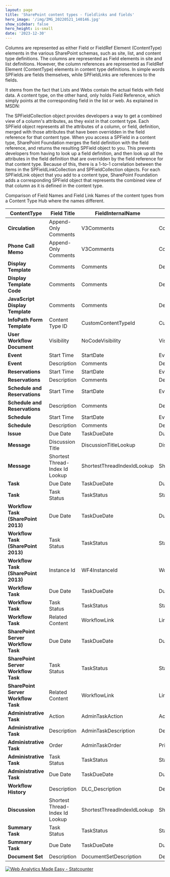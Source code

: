 ```yaml
---
layout: page
title: 'SharePoint content types - fieldlinks and fields'
hero_image: '/img/IMG_20220521_140146.jpg'
show_sidebar: false
hero_height: is-small
date: '2023-12-30'
---
```


Columns are represented as either Field or FieldRef Element (ContentType) elements in the various SharePoint schemas, such as site, list, and content type definitions. The columns are represented as Field elements in site and list definitions. However, the column references are represented as FieldRef Element (ContentType) elements in content type definitions. In simple words SPFields are fields themselves, while SPFieldLinks are references to the fields.

It stems from the fact that Lists and Webs contain the actual fields with field data. A content type, on the other hand, only holds Field Reference, which simply points at the corresponding field in the list or web. As explained in MSDN:
 
The SPFieldCollection object provides developers a way to get a combined view of a column's attributes, as they exist in that content type. Each SPField object represents all the attributes of a column, or field, definition, merged with those attributes that have been overridden in the field reference for that content type. 
When you access a SPField in a content type, SharePoint Foundation merges the field definition with the field reference, and returns the resulting SPField object to you. This prevents developers from having to look up a field definition, and then look up all the attributes in the field definition that are overridden by the field reference for that content type.
Because of this, there is a 1-to-1 correlation between the items in the SPFieldLinkCollection and SPFieldCollection objects. For each SPFieldLink object that you add to a content type, SharePoint Foundation adds a corresponding SPField object that represents the combined view of that column as it is defined in the content type.




Comparison of Field Names and Field Link Names of the content types from a Content Type Hub where the names different.

| **ContentType**                 | **Field Title**                 | **FieldInternalName**       | **Field Link**            |
|---------------------------------|---------------------------------|-----------------------------|---------------------------|
| **Circulation**                 | Append-Only Comments            | V3Comments                  | Comments                  |
| **Phone Call Memo**             | Append-Only Comments            | V3Comments                  | Comments                  |
| **Display Template**            | Comments                        | Comments                    | Description               |
| **Display Template Code**       | Comments                        | Comments                    | Description               |
| **JavaScript Display Template** | Comments                        | Comments                    | Description               |
| **InfoPath Form Template**      | Content Type ID                 | CustomContentTypeId         | CusomContentTypeId        |
| **User Workflow Document**      | Visibility                      | NoCodeVisibility            | Visibility                |
| **Event**                       | Start Time                      | StartDate                   | EventDate                 |
| **Event**                       | Description                     | Comments                    | Description               |
| **Reservations**                | Start Time                      | StartDate                   | EventDate                 |
| **Reservations**                | Description                     | Comments                    | Description               |
| **Schedule and Reservations**   | Start Time                      | StartDate                   | EventDate                 |
| **Schedule and Reservations**   | Description                     | Comments                    | Description               |
| **Schedule**                    | Start Time                      | StartDate                   | EventDate                 |
| **Schedule**                    | Description                     | Comments                    | Description               |
| **Issue**                       | Due Date                        | TaskDueDate                 | DueDate                   |
| **Message**                     | Discussion Title                | DiscussionTitleLookup       | DiscussionSubjectLookup   |
| **Message**                     | Shortest Thread-Index Id Lookup | ShortestThreadIndexIdLookup | ShortestThreadIndexLookup |
| **Task**                        | Due Date                        | TaskDueDate                 | DueDate                   |
| **Task**                            | Task Status                     | TaskStatus                  | Status                    |
| **Workflow Task (SharePoint 2013)** | Due Date                        | TaskDueDate                 | DueDate                   |
| **Workflow Task (SharePoint 2013)** | Task Status                     | TaskStatus                  | Status                    |
| **Workflow Task (SharePoint 2013)** | Instance Id                     | WF4InstanceId               | WorkflowInstanceId        |
| **Workflow Task**                   | Due Date                        | TaskDueDate                 | DueDate                   |
| **Workflow Task**                   | Task Status                     | TaskStatus                  | Status                    |
| **Workflow Task**                   | Related Content                 | WorkflowLink                | Link                      |
| **SharePoint Server Workflow Task** | Due Date                        | TaskDueDate                 | DueDate                   |
| **SharePoint Server Workflow Task** | Task Status                     | TaskStatus                  | Status                    |
| **SharePoint Server Workflow Task** | Related Content                 | WorkflowLink                | Link                      |
| **Administrative Task**             | Action                          | AdminTaskAction             | Action                    |
| **Administrative Task**             | Description                     | AdminTaskDescription        | Description               |
| **Administrative Task**             | Order                           | AdminTaskOrder              | Priority                  |
| **Administrative Task**             | Task Status                     | TaskStatus                  | Status                    |
| **Administrative Task**             | Due Date                        | TaskDueDate                 | DueDate                   |
| **Workflow History**                | Description                     | DLC_Description             | Description               |
| **Discussion**                      | Shortest Thread-Index Id Lookup | ShortestThreadIndexIdLookup | ShortestThreadIndexLookup |
| **Summary Task**                    | Task Status                     | TaskStatus                  | Status                    |
| **Summary Task**                    | Due Date                        | TaskDueDate                 | DueDate                   |
| **Document Set**                    |	Description	                    | DocumentSetDescription	     | Description               |





<!-- Default Statcounter code for CT-fieldlinks
https://powershellscripts.github.io/articles/en/SharePointOnline/SharePoint%20content%20types%20-%20
-->
<script type="text/javascript">
var sc_project=13025467; 
var sc_invisible=1; 
var sc_security="b39e5a70"; 
var sc_client_storage="disabled"; 
</script>
<script type="text/javascript"
src="https://www.statcounter.com/counter/counter.js"
async></script>
<noscript><div class="statcounter"><a title="Web Analytics
Made Easy - Statcounter" href="https://statcounter.com/"
target="_blank"><img class="statcounter"
src="https://c.statcounter.com/13025467/0/b39e5a70/1/"
alt="Web Analytics Made Easy - Statcounter"
referrerPolicy="no-referrer-when-downgrade"></a></div></noscript>
<!-- End of Statcounter Code -->